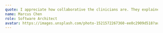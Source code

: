 ```yaml
---
quote: I appreciate how collaborative the clinicians are. They explained every option clearly and respected my preferences.
name: Marcus Chen
role: Software Architect
avatar: https://images.unsplash.com/photo-1521572267360-ee0c2909d518?auto=format&fit=crop&w=300&q=80
---
```

